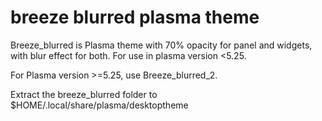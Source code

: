 # breeze blurred plasma theme
Breeze_blurred is Plasma theme with 70% opacity for panel and widgets, with blur effect for both. For use in plasma version <5.25.

For Plasma version >=5.25, use Breeze_blurred_2.


Extract the breeze_blurred folder to $HOME/.local/share/plasma/desktoptheme
